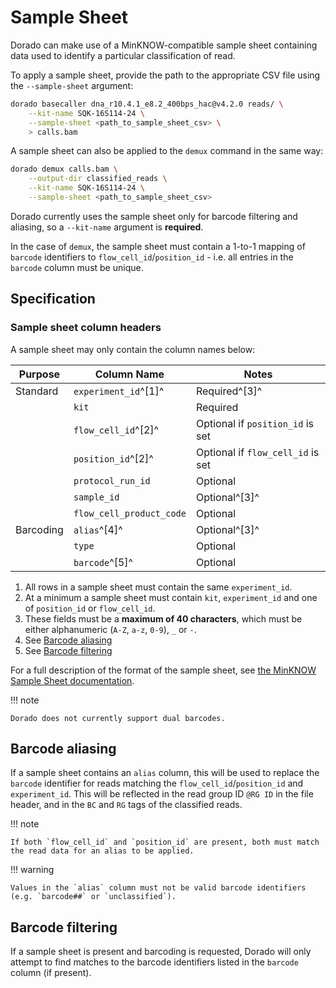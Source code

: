 # Sample Sheet

Dorado can make use of a MinKNOW-compatible sample sheet containing data used to
identify a particular classification of read.

To apply a sample sheet, provide the path to the appropriate CSV file using the `--sample-sheet` argument:

```bash
dorado basecaller dna_r10.4.1_e8.2_400bps_hac@v4.2.0 reads/ \
    --kit-name SQK-16S114-24 \
    --sample-sheet <path_to_sample_sheet_csv> \
    > calls.bam
```

A sample sheet can also be applied to the `demux` command in the same way:

```bash
dorado demux calls.bam \
    --output-dir classified_reads \
    --kit-name SQK-16S114-24 \
    --sample-sheet <path_to_sample_sheet_csv>
```

Dorado currently uses the sample sheet only for barcode filtering and aliasing,
so a `--kit-name` argument is **required**.

In the case of `demux`, the sample sheet must contain a 1-to-1 mapping of `barcode` identifiers
to `flow_cell_id`/`position_id` - i.e. all entries in the `barcode` column must be unique.

## Specification

### Sample sheet column headers

A sample sheet may only contain the column names below:

| Purpose   | Column Name              | Notes                             |
| --------- | ------------------------ | --------------------------------- |
| Standard  | `experiment_id`^[1]^     | Required^[3]^                     |
|           | `kit`                    | Required                          |
|           | `flow_cell_id`^[2]^      | Optional if `position_id` is set  |
|           | `position_id`^[2]^       | Optional if `flow_cell_id` is set |
|           | `protocol_run_id`        | Optional                          |
|           | `sample_id`              | Optional^[3]^                     |
|           | `flow_cell_product_code` | Optional                          |
| Barcoding | `alias`^[4]^             | Optional^[3]^                     |
|           | `type`                   | Optional                          |
|           | `barcode`^[5]^           | Optional                          |

1. All rows in a sample sheet must contain the same `experiment_id`.
2. At a minimum a sample sheet must contain `kit`, `experiment_id` and one of `position_id`
or `flow_cell_id`.
3. These fields must be a **maximum of 40 characters**, which must be either alphanumeric (`A-Z`, `a-z`, `0-9`), `_` or `-`.
4. See [Barcode aliasing](#barcode-aliasing)
5. See [Barcode filtering](#barcode-filtering)

For a full description of the format of the sample sheet, see
[the MinKNOW Sample Sheet documentation](https://community.nanoporetech.com/docs/prepare/library_prep_protocols/experiment-companion-minknow/v/mke_1013_v1_revcy_11apr2016/sample-sheet-upload).

!!! note

    Dorado does not currently support dual barcodes.

## Barcode aliasing

If a sample sheet contains an `alias` column, this will be used to replace the `barcode`
identifier for reads matching the `flow_cell_id`/`position_id` and `experiment_id`.
This will be reflected in the read group ID `@RG ID` in the file header, and in the
`BC` and `RG` tags of the classified reads.

!!! note

    If both `flow_cell_id` and `position_id` are present, both must match the read data for an alias to be applied.
!!! warning

    Values in the `alias` column must not be valid barcode identifiers (e.g. `barcode##` or `unclassified`).

## Barcode filtering

If a sample sheet is present and barcoding is requested, Dorado will only attempt to
find matches to the barcode identifiers listed in the `barcode` column (if present).
